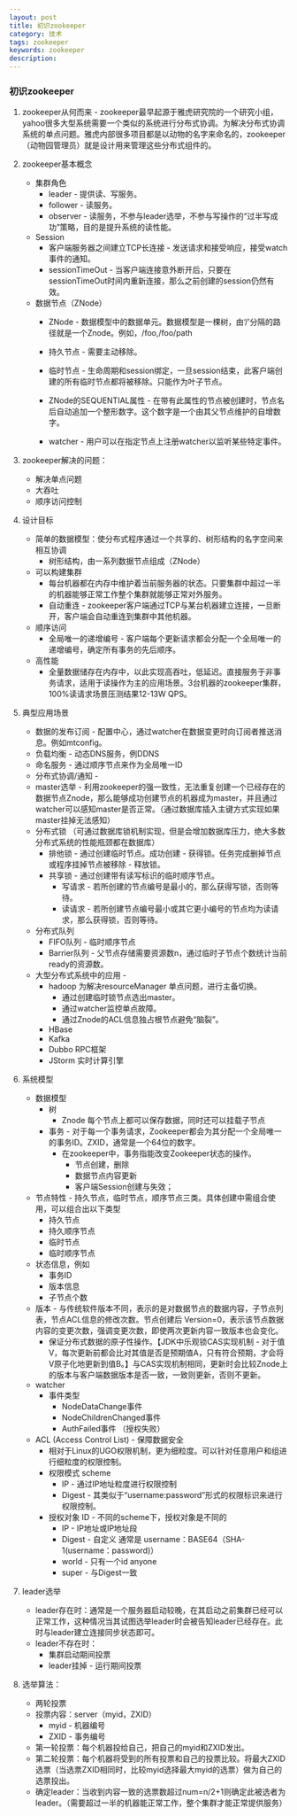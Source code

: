 ```yaml
---
layout: post
title: 初识zookeeper
category: 技术
tags: zookeeper
keywords: zookeeper
description: 
---
```


### 初识zookeeper

1. zookeeper从何而来 - zookeeper最早起源于雅虎研究院的一个研究小组，yahoo很多大型系统需要一个类似的系统进行分布式协调。为解决分布式协调系统的单点问题。雅虎内部很多项目都是以动物的名字来命名的，zookeeper（动物园管理员）就是设计用来管理这些分布式组件的。
2. zookeeper基本概念
	- 集群角色 
		- leader - 提供读、写服务。
		- follower - 读服务。
		- observer - 读服务，不参与leader选举，不参与写操作的“过半写成功”策略，目的是提升系统的读性能。
	- Session
		- 客户端服务器之间建立TCP长连接 - 发送请求和接受响应，接受watch事件的通知。
		- sessionTimeOut - 当客户端连接意外断开后，只要在sessionTimeOut时间内重新连接，那么之前创建的session仍然有效。
	- 数据节点（ZNode）
		- ZNode - 数据模型中的数据单元。数据模型是一棵树，由‘/’分隔的路径就是一个Znode。例如，/foo,/foo/path
                                                         
		- 持久节点 - 需要主动移除。
		- 临时节点 - 生命周期和session绑定，一旦session结束，此客户端创建的所有临时节点都将被移除。只能作为叶子节点。
		- ZNode的SEQUENTIAL属性 - 在带有此属性的节点被创建时，节点名后自动追加一个整形数字。这个数字是一个由其父节点维护的自增数字。
		- watcher - 用户可以在指定节点上注册watcher以监听某些特定事件。
3. zookeeper解决的问题：
	- 解决单点问题
	- 大吞吐
	- 顺序访问控制
4. 设计目标
	- 简单的数据模型：使分布式程序通过一个共享的、树形结构的名字空间来相互协调
		- 树形结构，由一系列数据节点组成（ZNode）
	- 可以构建集群
		- 每台机器都在内存中维护着当前服务器的状态。只要集群中超过一半的机器能够正常工作整个集群就能够正常对外服务。
		- 自动重连 - zookeeper客户端通过TCP与某台机器建立连接，一旦断开，客户端会自动重连到集群中其他机器。
	- 顺序访问
		- 全局唯一的递增编号 - 客户端每个更新请求都会分配一个全局唯一的递增编号，确定所有事务的先后顺序。
	- 高性能
		- 全量数据储存在内存中，以此实现高吞吐，低延迟。直接服务于非事务请求，适用于读操作为主的应用场景。3台机器的zookeeper集群，100%读请求场景压测结果12-13W QPS。


5. 典型应用场景
	- 数据的发布订阅 - 配置中心，通过watcher在数据变更时向订阅者推送消息。例如mtconfig。
	- 负载均衡 - 动态DNS服务，例DDNS
	- 命名服务 - 通过顺序节点来作为全局唯一ID
	- 分布式协调/通知 - 
	- master选举 - 利用zookeeper的强一致性，无法重复创建一个已经存在的数据节点Znode，那么能够成功创建节点的机器成为master，并且通过watcher可以感知master是否正常。（通过数据库插入主键方式实现如果master挂掉无法感知）
	- 分布式锁 （可通过数据库锁机制实现，但是会增加数据库压力，绝大多数分布式系统的性能瓶颈都在数据库）
		- 排他锁 - 通过创建临时节点。成功创建 - 获得锁。任务完成删掉节点或程序挂掉节点被移除 - 释放锁。
		- 共享锁 - 通过创建带有读写标识的临时顺序节点。
			- 写请求 - 若所创建的节点编号是最小的，那么获得写锁，否则等待。 
			- 读请求 - 若所创建节点编号最小或其它更小编号的节点均为读请求，那么获得锁，否则等待。
	- 分布式队列 
		- FIFO队列 - 临时顺序节点
		- Barrier队列 - 父节点存储需要资源数n，通过临时子节点个数统计当前ready的资源数。
	- 大型分布式系统中的应用 - 
		- hadoop 为解决resourceManager 单点问题，进行主备切换。
			- 通过创建临时锁节点选出master。
			- 通过watcher监控单点故障。
			- 通过Znode的ACL信息独占根节点避免“脑裂”。 
		- HBase
		- Kafka
		- Dubbo RPC框架
		- JStorm 实时计算引擎
6. 系统模型
	- 数据模型
		- 树 
			- Znode 每个节点上都可以保存数据，同时还可以挂载子节点
		- 事务 - 对于每一个事务请求，Zookeeper都会为其分配一个全局唯一的事务ID。ZXID，通常是一个64位的数字。
			- 在zookeeper中，事务指能改变Zookeeper状态的操作。
				- 节点创建，删除
				- 数据节点内容更新
				- 客户端Session创建与失效；
	- 节点特性 - 持久节点，临时节点，顺序节点三类。具体创建中需组合使用，可以组合出以下类型
		- 持久节点
		- 持久顺序节点
		- 临时节点
		- 临时顺序节点
	- 状态信息，例如
		- 事务ID
		- 版本信息
		- 子节点个数
	- 版本 - 与传统软件版本不同，表示的是对数据节点的数据内容，子节点列表，节点ACL信息的修改次数。节点创建后 Version=0，表示该节点数据内容的变更次数，强调变更次数，即使两次更新内容一致版本也会变化。
		- 保证分布式数据的原子性操作。【JDK中乐观锁CAS实现机制 - 对于值V，每次更新前都会比对其值是否是预期值A，只有符合预期，才会将V原子化地更新到值B。】与CAS实现机制相同，更新时会比较Znode上的版本与客户端数据版本是否一致，一致则更新，否则不更新。
	- watcher
		- 事件类型
			- NodeDataChange事件
			- NodeChildrenChanged事件
			- AuthFailed事件 （授权失败）
	- ACL (Access Control List) - 保障数据安全
		- 相对于Linux的UGO权限机制，更为细粒度。可以针对任意用户和组进行细粒度的权限控制。
		- 权限模式 scheme
			- IP - 通过IP地址粒度进行权限控制
			- Digest - 其类似于“username:password”形式的权限标识来进行权限控制。
		- 授权对象 ID - 不同的scheme下，授权对象是不同的
			- IP - IP地址或IP地址段
			- Digest - 自定义 通常是 username：BASE64（SHA-1(username：password)）
			- world - 只有一个id anyone
			- super - 与Digest一致
7. leader选举
	- leader存在时：通常是一个服务器启动较晚，在其启动之前集群已经可以正常工作，这种情况当其试图选举leader时会被告知leader已经存在。此时与leader建立连接同步状态即可。
	- leader不存在时：
		- 集群启动期间投票
		- leader挂掉 - 运行期间投票
8. 选举算法：
	- 两轮投票
	- 投票内容：server（myid，ZXID）
		- myid - 机器编号
		- ZXID - 事务编号
	- 第一轮投票：每个机器投给自己，把自己的myid和ZXID发出。
	- 第二轮投票：每个机器将受到的所有投票和自己的投票比较。将最大ZXID选票（当选票ZXID相同时，比较myid选择最大myid的选票）做为自己的选票投出。
	- 确定leader：当收到内容一致的选票数超过num=n/2+1则确定此被选者为leader。（需要超过一半的机器能正常工作，整个集群才能正常提供服务）